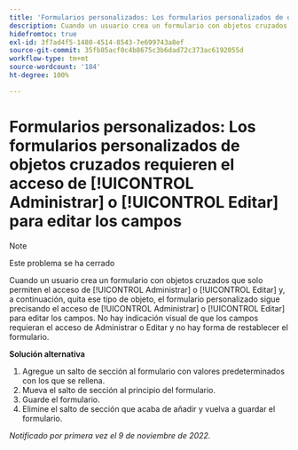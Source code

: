 ```yaml
---
title: 'Formularios personalizados: Los formularios personalizados de objetos cruzados requieren el acceso de Administrar o Editar para editar los campos'
description: Cuando un usuario crea un formulario con objetos cruzados que solo permiten el acceso de Administrar o Editar y, a continuación, quita ese tipo de objeto, el formulario personalizado sigue precisando el acceso de Administrar o Editar para editar los campos. No hay indicación visual de que los campos requieran el acceso de Administrar o Editar y no hay forma de restablecer el formulario.
hidefromtoc: true
exl-id: 3f7ad4f5-1480-4514-8543-7e699743a8ef
source-git-commit: 35fb85acf0c4b8675c3b6dad72c373ac6192055d
workflow-type: tm+mt
source-wordcount: '184'
ht-degree: 100%

---
```


# Formularios personalizados: Los formularios personalizados de objetos cruzados requieren el acceso de [!UICONTROL Administrar] o [!UICONTROL Editar] para editar los campos

<!--Won't fix, live for workaround-->

>[!NOTE]
>
>Este problema se ha cerrado

Cuando un usuario crea un formulario con objetos cruzados que solo permiten el acceso de [!UICONTROL Administrar] o [!UICONTROL Editar] y, a continuación, quita ese tipo de objeto, el formulario personalizado sigue precisando el acceso de [!UICONTROL Administrar] o [!UICONTROL Editar] para editar los campos. No hay indicación visual de que los campos requieran el acceso de Administrar o Editar y no hay forma de restablecer el formulario.

**Solución alternativa**

1. Agregue un salto de sección al formulario con valores predeterminados con los que se rellena.
2. Mueva el salto de sección al principio del formulario.
3. Guarde el formulario.
4. Elimine el salto de sección que acaba de añadir y vuelva a guardar el formulario.

_Notificado por primera vez el 9 de noviembre de 2022._
